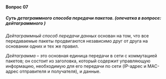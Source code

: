#### Вопрос 07

##### Суть детаграммного способа передачи пакетов. (опечатка в вопросе: дейтаграммного )

*Дейтаграммный способ передачи данных* основан на том, что все передаваемые пакеты продвигаются независимо друг от друга на основании одних и тех же правил. 

*Дейтаграмма* – это основная единица передачи в сети с коммутацией пакетов; он состоит из заголовка, который содержит управляющую информацию, необходимую для его передачи по сети (IP-адрес и MAC-адрес отправителя и получателя), и данные.